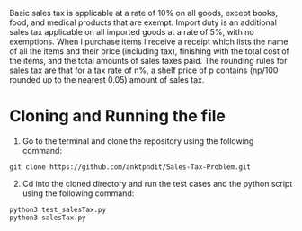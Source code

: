 Basic sales tax is applicable at a rate of 10% on all goods, except books, food, and medical
products that are exempt. Import duty is an additional sales tax
applicable on all imported goods at a rate of 5%, with no exemptions. When I purchase items
I receive a receipt which lists the name of all the items and their price (including tax),
finishing with the total cost of the items,
and the total amounts of sales taxes paid. The rounding rules for sales tax are that for a tax
rate of n%, a shelf price of p contains (np/100 rounded up to the nearest 0.05) amount of
sales tax.

# Cloning and Running the file

1) Go to the terminal and clone the repository using the following command:

```
git clone https://github.com/anktpndit/Sales-Tax-Problem.git 
```

2) Cd into the cloned directory and run the test cases and the python script using the following command:

```
python3 test_salesTax.py 
python3 salesTax.py
```

